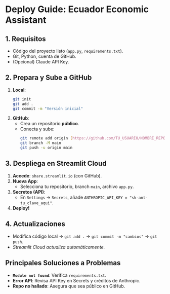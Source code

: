 # Deploy Guide: Ecuador Economic Assistant

## 1. Requisitos
- Código del proyecto listo (`app.py`, `requirements.txt`).
- Git, Python, cuenta de GitHub.
- (Opcional) Claude API Key.

## 2. Prepara y Sube a GitHub
1.  **Local**:
    ```bash
    git init
    git add .
    git commit -m "Versión inicial"
    ```
2.  **GitHub**:
    * Crea un repositorio **público**.
    * Conecta y sube:
        ```bash
        git remote add origin [https://github.com/TU_USUARIO/NOMBRE_REPO.git](https://github.com/TU_USUARIO/NOMBRE_REPO.git)
        git branch -M main
        git push -u origin main
        ```

## 3. Despliega en Streamlit Cloud
1.  **Accede**: `share.streamlit.io` (con GitHub).
2.  **Nueva App**:
    * Selecciona tu repositorio, branch `main`, archivo `app.py`.
3.  **Secretos (API)**:
    * En `Settings` -> `Secrets`, añade `ANTHROPIC_API_KEY = "sk-ant-tu_clave_aqui"`.
4.  **Deploy!**

## 4. Actualizaciones
- Modifica código local -> `git add .` -> `git commit -m "cambios"` -> `git push`.
- *Streamlit Cloud actualiza automáticamente.*

## Principales Soluciones a Problemas
- **`Module not found`**: Verifica `requirements.txt`.
- **Error API**: Revisa API Key en Secrets y créditos de Anthropic.
- **Repo no hallado**: Asegura que sea público en GitHub.